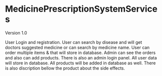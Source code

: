 # MedicinePrescriptionSystemServices
Version 1.0

User Login and registration.
User can search by disease and will get doctors suggested medicine or can search by medicine name.
User can order multiple items & that will store in database.
Admin can see the orders and also can add products.
There is also an admin login panel.
All user data will store in database.
All products will be added in database as well.
There is also discription bellow the product about the side effects.
